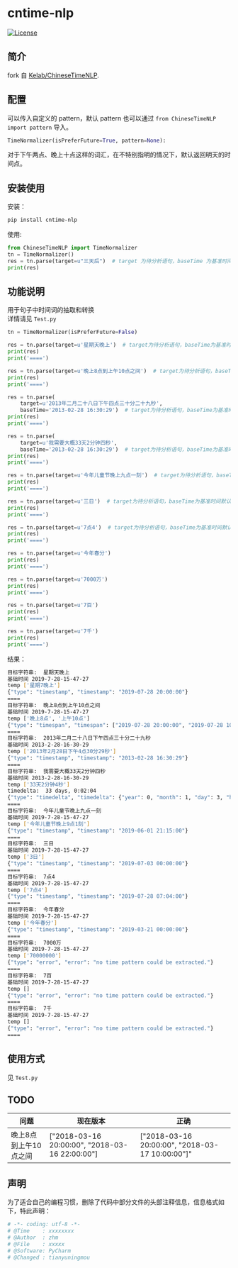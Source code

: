 # cntime-nlp

[![License](https://img.shields.io/github/license/mashape/apistatus.svg)](https://pypi.org/project/isort/)

## 简介

fork 自 [Kelab/ChineseTimeNLP](https://github.com/Kelab/ChineseTimeNLP).


## 配置

可以传入自定义的 pattern，默认 pattern 也可以通过 `from ChineseTimeNLP import pattern` 导入。

```py
TimeNormalizer(isPreferFuture=True, pattern=None):
```

对于下午两点、晚上十点这样的词汇，在不特别指明的情况下，默认返回明天的时间点。

## 安装使用

安装：

```bash
pip install cntime-nlp
```

使用:

```py
from ChineseTimeNLP import TimeNormalizer
tn = TimeNormalizer()
res = tn.parse(target=u"三天后")  # target 为待分析语句，baseTime 为基准时间默认是当前时间
print(res)
```
## 功能说明

用于句子中时间词的抽取和转换  
详情请见 `Test.py`

```py
tn = TimeNormalizer(isPreferFuture=False)

res = tn.parse(target=u'星期天晚上')  # target为待分析语句，baseTime为基准时间默认是当前时间
print(res)
print('====')

res = tn.parse(target=u'晚上8点到上午10点之间')  # target为待分析语句，baseTime为基准时间默认是当前时间
print(res)
print('====')

res = tn.parse(
    target=u'2013年二月二十八日下午四点三十分二十九秒',
    baseTime='2013-02-28 16:30:29')  # target为待分析语句，baseTime为基准时间默认是当前时间
print(res)
print('====')

res = tn.parse(
    target=u'我需要大概33天2分钟四秒',
    baseTime='2013-02-28 16:30:29')  # target为待分析语句，baseTime为基准时间默认是当前时间
print(res)
print('====')

res = tn.parse(target=u'今年儿童节晚上九点一刻')  # target为待分析语句，baseTime为基准时间默认是当前时间
print(res)
print('====')

res = tn.parse(target=u'三日')  # target为待分析语句，baseTime为基准时间默认是当前时间
print(res)
print('====')

res = tn.parse(target=u'7点4')  # target为待分析语句，baseTime为基准时间默认是当前时间
print(res)
print('====')

res = tn.parse(target=u'今年春分')
print(res)
print('====')

res = tn.parse(target=u'7000万')
print(res)
print('====')

res = tn.parse(target=u'7百')
print(res)
print('====')

res = tn.parse(target=u'7千')
print(res)
print('====')

```

结果：

```sh
目标字符串:  星期天晚上
基础时间 2019-7-28-15-47-27
temp ['星期7晚上']
{"type": "timestamp", "timestamp": "2019-07-28 20:00:00"}
====
目标字符串:  晚上8点到上午10点之间
基础时间 2019-7-28-15-47-27
temp ['晚上8点', '上午10点']
{"type": "timespan", "timespan": ["2019-07-28 20:00:00", "2019-07-28 10:00:00"]}
====
目标字符串:  2013年二月二十八日下午四点三十分二十九秒
基础时间 2013-2-28-16-30-29
temp ['2013年2月28日下午4点30分29秒']
{"type": "timestamp", "timestamp": "2013-02-28 16:30:29"}
====
目标字符串:  我需要大概33天2分钟四秒
基础时间 2013-2-28-16-30-29
temp ['33天2分钟4秒']
timedelta:  33 days, 0:02:04
{"type": "timedelta", "timedelta": {"year": 0, "month": 1, "day": 3, "hour": 0, "minute": 2, "second": 4}}
====
目标字符串:  今年儿童节晚上九点一刻
基础时间 2019-7-28-15-47-27
temp ['今年儿童节晚上9点1刻']
{"type": "timestamp", "timestamp": "2019-06-01 21:15:00"}
====
目标字符串:  三日
基础时间 2019-7-28-15-47-27
temp ['3日']
{"type": "timestamp", "timestamp": "2019-07-03 00:00:00"}
====
目标字符串:  7点4
基础时间 2019-7-28-15-47-27
temp ['7点4']
{"type": "timestamp", "timestamp": "2019-07-28 07:04:00"}
====
目标字符串:  今年春分
基础时间 2019-7-28-15-47-27
temp ['今年春分']
{"type": "timestamp", "timestamp": "2019-03-21 00:00:00"}
====
目标字符串:  7000万
基础时间 2019-7-28-15-47-27
temp ['70000000']
{"type": "error", "error": "no time pattern could be extracted."}
====
目标字符串:  7百
基础时间 2019-7-28-15-47-27
temp []
{"type": "error", "error": "no time pattern could be extracted."}
====
目标字符串:  7千
基础时间 2019-7-28-15-47-27
temp []
{"type": "error", "error": "no time pattern could be extracted."}
====
```

## 使用方式 

见 `Test.py`

## TODO

| 问题                  | 现在版本                                       | 正确                                            |
| --------------------- | ---------------------------------------------- | ----------------------------------------------- |
| 晚上8点到上午10点之间 | ["2018-03-16 20:00:00", "2018-03-16 22:00:00"] | ["2018-03-16 20:00:00", "2018-03-17 10:00:00"]" |

## 声明

为了适合自己的编程习惯，删除了代码中部分文件的头部注释信息，信息格式如下，特此声明：

```python
# -*- coding: utf-8 -*-
# @Time    : xxxxxxxx
# @Author  : zhm
# @File    : xxxxx
# @Software: PyCharm
# @Changed : tianyuningmou
```
